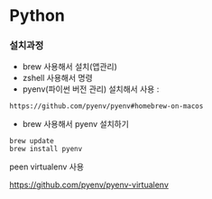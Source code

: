 # Python

### 설치과정

- brew 사용해서 설치(앱관리)
- zshell 사용해서 명령
- pyenv(파이썬 버전 관리) 설치해서 사용 : 

```
https://github.com/pyenv/pyenv#homebrew-on-macos
```

- brew 사용해서 pyenv 설치하기

```
brew update
brew install pyenv
```

peen virtualenv 사용

https://github.com/pyenv/pyenv-virtualenv


